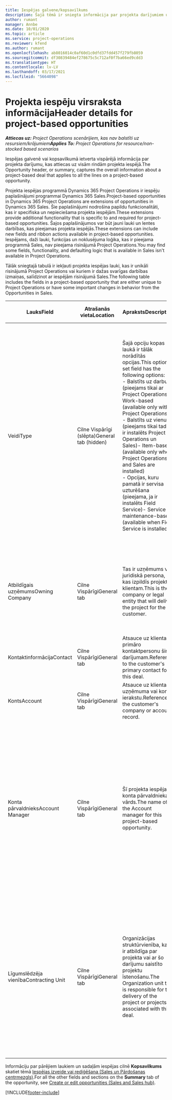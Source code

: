 ```yaml
---
title: Iespējas galvene/kopsavilkums
description: Šajā tēmā ir sniegta informācija par projekta darījumiem un projekta iespēju rindām.
author: rumant
manager: Annbe
ms.date: 10/01/2020
ms.topic: article
ms.service: project-operations
ms.reviewer: kfend
ms.author: rumant
ms.openlocfilehash: ab8016014c0af60d1c0dfd37fdd457f279fb8059
ms.sourcegitcommit: df30839484ef278675c5c712af0f7ba66ed9cdd3
ms.translationtype: HT
ms.contentlocale: lv-LV
ms.lasthandoff: 03/17/2021
ms.locfileid: "5664098"
---
```

# <a name="header-details-for-project-based-opportunities"></a><span data-ttu-id="3904b-103">Projekta iespēju virsraksta informācija</span><span class="sxs-lookup"><span data-stu-id="3904b-103">Header details for project-based opportunities</span></span>

<span data-ttu-id="3904b-104">_**Attiecas uz:** Project Operations scenārijiem, kas nav balstīti uz resursiem/krājumiem_</span><span class="sxs-lookup"><span data-stu-id="3904b-104">_**Applies To:** Project Operations for resource/non-stocked based scenarios_</span></span>


<span data-ttu-id="3904b-105">Iespējas galvenē vai kopsavilkumā ietverta vispārējā informācija par projekta darījumu, kas attiecas uz visām rindām projekta iespējā.</span><span class="sxs-lookup"><span data-stu-id="3904b-105">The Opportunity header, or summary, captures the overall information about a project-based deal that applies to all the lines on a project-based opportunity.</span></span>

<span data-ttu-id="3904b-106">Projekta iespējas programmā Dynamics 365 Project Operations ir iespēju paplašinājumi programmai Dynamics 365 Sales.</span><span class="sxs-lookup"><span data-stu-id="3904b-106">Project-based opportunities in Dynamics 365 Project Operations are extensions of opportunities in Dynamics 365 Sales.</span></span> <span data-ttu-id="3904b-107">Šie paplašinājumi nodrošina papildu funkcionalitāti, kas ir specifiska un nepieciešama projekta iespējām.</span><span class="sxs-lookup"><span data-stu-id="3904b-107">These extensions provide additional functionality that is specific to and required for project-based opportunities.</span></span> <span data-ttu-id="3904b-108">Šajos paplašinājumos var būt jauni lauki un lentes darbības, kas pieejamas projekta iespējās.</span><span class="sxs-lookup"><span data-stu-id="3904b-108">These extensions can include new fields and ribbon actions available in project-based opportunities.</span></span> <span data-ttu-id="3904b-109">Iespējams, daži lauki, funkcijas un noklusējuma loģika, kas ir pieejama programmā Sales, nav pieejama risinājumā Project Operations.</span><span class="sxs-lookup"><span data-stu-id="3904b-109">You may find some fields, functionality, and defaulting logic that is available in Sales isn't available in Project Operations.</span></span>

<span data-ttu-id="3904b-110">Tālāk sniegtajā tabulā ir iekļauti projekta iespējas lauki, kas ir unikāli risinājumā Project Operations vai kuriem ir dažas svarīgas darbības izmaiņas, salīdzinot ar iespējām risinājumā Sales.</span><span class="sxs-lookup"><span data-stu-id="3904b-110">The following table includes the fields in a project-based opportunity that are either unique to Project Operations or have some important changes in behavior from the Opportunities in Sales.</span></span>

| <span data-ttu-id="3904b-111">**Lauks**</span><span class="sxs-lookup"><span data-stu-id="3904b-111">**Field**</span></span> | <span data-ttu-id="3904b-112">**Atrašanās vieta**</span><span class="sxs-lookup"><span data-stu-id="3904b-112">**Location**</span></span> | <span data-ttu-id="3904b-113">**Apraksts**</span><span class="sxs-lookup"><span data-stu-id="3904b-113">**Description**</span></span> | <span data-ttu-id="3904b-114">**Lejupstraumes ietekme**</span><span class="sxs-lookup"><span data-stu-id="3904b-114">**Downstream impact**</span></span> |
| --- | --- | --- | --- |
| <span data-ttu-id="3904b-115">Veidi</span><span class="sxs-lookup"><span data-stu-id="3904b-115">Type</span></span> | <span data-ttu-id="3904b-116">Cilne Vispārīgi (slēpta)</span><span class="sxs-lookup"><span data-stu-id="3904b-116">General tab (hidden)</span></span> | <span data-ttu-id="3904b-117">Šajā opciju kopas laukā ir tālāk norādītās opcijas.</span><span class="sxs-lookup"><span data-stu-id="3904b-117">This option set field has the following options:</span></span></br><span data-ttu-id="3904b-118">- Balstīts uz darbu (pieejams tikai ar Project Operations)</span><span class="sxs-lookup"><span data-stu-id="3904b-118">- Work-based (available only with Project Operations)</span></span></br><span data-ttu-id="3904b-119">- Balstīts uz vienumu (pieejams tikai tad, ja ir instalēts Project Operations un Sales)</span><span class="sxs-lookup"><span data-stu-id="3904b-119">- Item-based (available only when Project Operations and Sales are installed)</span></span></br><span data-ttu-id="3904b-120">- Opcijas, kuru pamatā ir servisa uzturēšana (pieejama, ja ir instalēts Field Service)</span><span class="sxs-lookup"><span data-stu-id="3904b-120">- Service maintenance-based (available when Field Service is installed)</span></span> | <span data-ttu-id="3904b-121">Ja izmantojat Project Operations, šī lauka vērtība automātiski tiek uzstādīta uz **Balstīts uz darbu**, kas klasificē iespēju kā balstītu uz projektu.</span><span class="sxs-lookup"><span data-stu-id="3904b-121">When you use Project Operations, this field value is automatically set to **Work-based** which classifies the Opportunity as project-based.</span></span> <span data-ttu-id="3904b-122">Iespējai jābūt balstītai uz projektu, lai iespējotu visus projektam specifiskos paplašinājumus un funkcionalitāti šī darījuma lejupstraumes pārdošanas procesā.</span><span class="sxs-lookup"><span data-stu-id="3904b-122">An Opportunity should be project-based to enable all project-specific extensions and functionality in the downstream sales process for this deal.</span></span> |
| <span data-ttu-id="3904b-123">Atbildīgais uzņēmums</span><span class="sxs-lookup"><span data-stu-id="3904b-123">Owning Company</span></span> | <span data-ttu-id="3904b-124">Cilne Vispārīgi</span><span class="sxs-lookup"><span data-stu-id="3904b-124">General tab</span></span> | <span data-ttu-id="3904b-125">Tas ir uzņēmums vai juridiskā persona, kas izpildīs projektu klientam.</span><span class="sxs-lookup"><span data-stu-id="3904b-125">This is the company or legal entity that will deliver the project for the customer.</span></span> | <span data-ttu-id="3904b-126">Šī lauka informācija tiek iekopēta atbilstošajā laukā projekta piedāvājumā, kas izveidots no šīs iespējas.</span><span class="sxs-lookup"><span data-stu-id="3904b-126">This field information will be copied to the corresponding field on the Project quote that is created from this Opportunity.</span></span> |
| <span data-ttu-id="3904b-127">Kontaktinformācija</span><span class="sxs-lookup"><span data-stu-id="3904b-127">Contact</span></span> | <span data-ttu-id="3904b-128">Cilne Vispārīgi</span><span class="sxs-lookup"><span data-stu-id="3904b-128">General tab</span></span> | <span data-ttu-id="3904b-129">Atsauce uz klienta primāro kontaktpersonu šim darījumam.</span><span class="sxs-lookup"><span data-stu-id="3904b-129">Reference to the customer's primary contact for this deal.</span></span> | |
| <span data-ttu-id="3904b-130">Konts</span><span class="sxs-lookup"><span data-stu-id="3904b-130">Account</span></span> | <span data-ttu-id="3904b-131">Cilne Vispārīgi</span><span class="sxs-lookup"><span data-stu-id="3904b-131">General tab</span></span> | <span data-ttu-id="3904b-132">Atsauce uz klienta uzņēmuma vai konta ierakstu.</span><span class="sxs-lookup"><span data-stu-id="3904b-132">Reference to the customer's company or account record.</span></span> | |
| <span data-ttu-id="3904b-133">Konta pārvaldnieks</span><span class="sxs-lookup"><span data-stu-id="3904b-133">Account Manager</span></span> | <span data-ttu-id="3904b-134">Cilne Vispārīgi</span><span class="sxs-lookup"><span data-stu-id="3904b-134">General tab</span></span> | <span data-ttu-id="3904b-135">Šī projekta iespējas konta pārvaldnieka vārds.</span><span class="sxs-lookup"><span data-stu-id="3904b-135">The name of the Account manager for this project-based opportunity.</span></span> | <span data-ttu-id="3904b-136">Konta pārvaldnieks ir atbildīgs par attiecību ar klientu pārvaldīšanu līdz projekta pabeigšanai.</span><span class="sxs-lookup"><span data-stu-id="3904b-136">The Account manager is responsible for managing the relationship with the customer through the completion of this project.</span></span> <span data-ttu-id="3904b-137">Pamatojoties uz rezervējamā resursa ierakstu, kas saistīts ar konta pārvaldnieku, līgumslēdzēja vienība ir noklusējuma vērtība.</span><span class="sxs-lookup"><span data-stu-id="3904b-137">Based on the bookable resource record tied to the Account manager, the contracting unit is defaulted.</span></span> |
| <span data-ttu-id="3904b-138">Līgumslēdzēja vienība</span><span class="sxs-lookup"><span data-stu-id="3904b-138">Contracting Unit</span></span> | <span data-ttu-id="3904b-139">Cilne Vispārīgi</span><span class="sxs-lookup"><span data-stu-id="3904b-139">General tab</span></span> | <span data-ttu-id="3904b-140">Organizācijas struktūrvienība, kas ir atbildīga par projekta vai ar šo darījumu saistīto projektu īstenošanu.</span><span class="sxs-lookup"><span data-stu-id="3904b-140">The Organization unit that is responsible for the delivery of the project or projects associated with this deal.</span></span> | <span data-ttu-id="3904b-141">Līgumslēdzēja vienība ir uzņēmuma nodaļa, kas pabeidz projektu(-us) pēc darījuma slēgšanas.</span><span class="sxs-lookup"><span data-stu-id="3904b-141">The contracting unit is the division of the company that will complete the project(s) after the deal is closed.</span></span> <span data-ttu-id="3904b-142">Katrai līgumslēdzējai vienībai ir valūta, un šo valūtu lieto, lai ziņotu projekta laikā radušās prognozētās un faktiskās izmaksas.</span><span class="sxs-lookup"><span data-stu-id="3904b-142">Every contracting unit has a currency, and this currency is used to report estimated and actual costs incurred during the project.</span></span> |

<span data-ttu-id="3904b-143">Informāciju par pārējiem laukiem un sadaļām iespējas cilnē **Kopsavilkums** skatiet tēmā [Iespējas izveide vai rediģēšana (Sales un Pārdošanas centrmezgls)](https://docs.microsoft.com/dynamics365/sales-enterprise/create-edit-opportunity-sales).</span><span class="sxs-lookup"><span data-stu-id="3904b-143">For all the other fields and sections on the **Summary** tab of the opportunity, see [Create or edit opportunities (Sales and Sales hub)](https://docs.microsoft.com/dynamics365/sales-enterprise/create-edit-opportunity-sales).</span></span>


[!INCLUDE[footer-include](../includes/footer-banner.md)]
